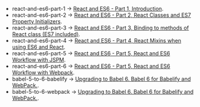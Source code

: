 * react-and-es6-part-1 -> [React and ES6 - Part 1, Introduction](http://egorsmirnov.me/2015/05/22/react-and-es6-part1.html).
* react-and-es6-part-2 -> [React and ES6 - Part 2, React Classes and ES7 Property Initializers](http://egorsmirnov.me/2015/06/14/react-and-es6-part2.html).
* react-and-es6-part-3 -> [React and ES6 - Part 3, Binding to methods of React class (ES7 included)](http://egorsmirnov.me/2015/08/16/react-and-es6-part3.html).
* react-and-es6-part-4 -> [React and ES6 - Part 4, React Mixins when using ES6 and React](http://egorsmirnov.me/2015/09/30/react-and-es6-part4.html).
* react-and-es6-part-5 -> [React and ES6 - Part 5, React and ES6 Workflow with JSPM](http://egorsmirnov.me/2015/10/11/react-and-es6-part5.html).
* react-and-es6-part-6 -> [React and ES6 - Part 5, React and ES6 Workflow with Webpack](http://egorsmirnov.me/).
* babel-5-to-6-babelify -> [Upgrading to Babel 6. Babel 6 for Babelify and WebPack.](http://egorsmirnov.me/2015/11/03/upgrading-to-babel-6-babelify-and-webpack.html).
* babel-5-to-6-webpack -> [Upgrading to Babel 6. Babel 6 for Babelify and WebPack.](http://egorsmirnov.me/2015/11/03/upgrading-to-babel-6-babelify-and-webpack.html).